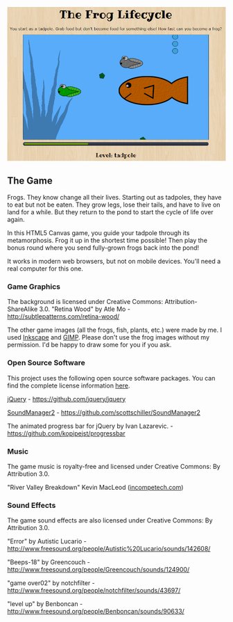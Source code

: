 ![The Frog Lifecycle](img/screenshot.png)

## The Game

Frogs. They know change all their lives. Starting out as tadpoles, they have to eat but not be eaten. They grow legs, lose their tails, and have to live on land for a while. But they return to the pond to start the cycle of life over again.

In this HTML5 Canvas game, you guide your tadpole through its metamorphosis. Frog it up in the shortest time possible! Then play the bonus round where you send fully-grown frogs back into the pond!

It works in modern web browsers, but not on mobile devices. You'll need a real computer for this one.

### Game Graphics

The background is licensed under Creative Commons: Attribution-ShareAlike 3.0. "Retina Wood" by Atle Mo - http://subtlepatterns.com/retina-wood/

The other game images (all the frogs, fish, plants, etc.) were made by me. I used [Inkscape](http://inkscape.org/) and [GIMP](http://www.gimp.org/). Please don't use the frog images without my permission. I'd be happy to draw some for you if you ask.

### Open Source Software

This project uses the following open source software packages. You can find the complete license information [here](license.txt).

[jQuery](http://jquery.com/) - https://github.com/jquery/jquery

[SoundManager2](schillmania.com) - https://github.com/scottschiller/SoundManager2

The animated progress bar for jQuery by Ivan Lazarevic. - https://github.com/kopipejst/progressbar

### Music

The game music is royalty-free and licensed under Creative Commons: By Attribution 3.0.

"River Valley Breakdown" Kevin MacLeod ([incompetech.com](http://incompetech.com/music/royalty-free/index.html?isrc=USUAN1300032)) 

### Sound Effects

The game sound effects are also licensed under Creative Commons: By Attribution 3.0.

"Error" by Autistic Lucario - http://www.freesound.org/people/Autistic%20Lucario/sounds/142608/

"Beeps-18" by Greencouch - http://www.freesound.org/people/Greencouch/sounds/124900/

"game over02" by notchfilter - http://www.freesound.org/people/notchfilter/sounds/43697/

"level up" by Benboncan - http://www.freesound.org/people/Benboncan/sounds/90633/



